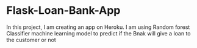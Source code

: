 # Flask-Loan-Bank-App
In this project, I am creating an app on Heroku. I am using Random forest Classifier machine learning model to
predict if the Bnak will give a loan to the customer or not
